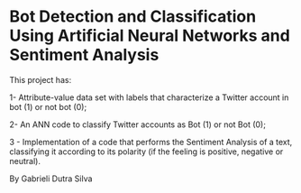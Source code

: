 # Bot Detection and Classification Using Artificial Neural Networks and Sentiment Analysis

This project has:

1- Attribute-value data set with labels that characterize a Twitter account in bot (1) or not bot (0);

2- An ANN code to classify Twitter accounts as Bot (1) or not Bot (0);

3 - Implementation of a code that performs the Sentiment Analysis of a text, classifying it according to its polarity (if the feeling is positive, negative or neutral).

By Gabrieli Dutra Silva
